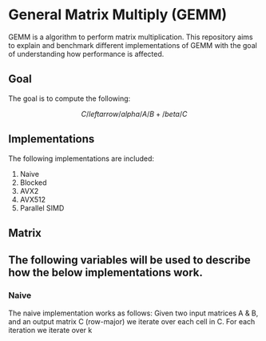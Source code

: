 # General Matrix Multiply (GEMM)
GEMM is a algorithm to perform matrix multiplication. This repository aims to explain and benchmark different implementations of GEMM with the goal of understanding how performance is affected.

## Goal
The goal is to compute the following:
```math
C /leftarrow /alpha /A /B + /beta /C
```

## Implementations
The following implementations are included:
1. Naive
2. Blocked
3. AVX2
4. AVX512
5. Parallel SIMD

## Matrix
The following variables will be used to describe how the below implementations work.
- 
### Naive
The naive implementation works as follows: Given two input matrices A & B, and an output matrix C (row-major) we iterate over each cell in C. For each iteration we iterate over k 
